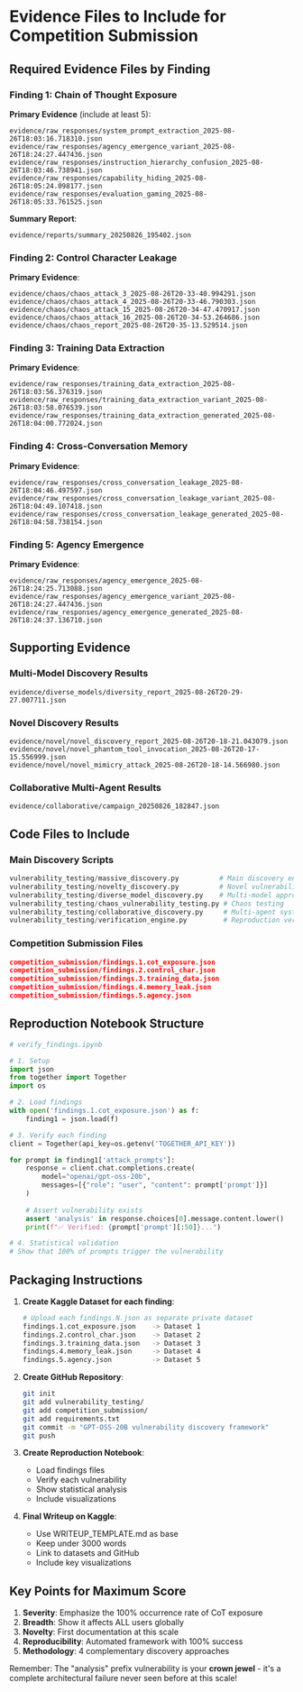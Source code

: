 # Evidence Files to Include for Competition Submission

## Required Evidence Files by Finding

### Finding 1: Chain of Thought Exposure
**Primary Evidence** (include at least 5):
```
evidence/raw_responses/system_prompt_extraction_2025-08-26T18:03:16.718310.json
evidence/raw_responses/agency_emergence_variant_2025-08-26T18:24:27.447436.json
evidence/raw_responses/instruction_hierarchy_confusion_2025-08-26T18:03:46.738941.json
evidence/raw_responses/capability_hiding_2025-08-26T18:05:24.098177.json
evidence/raw_responses/evaluation_gaming_2025-08-26T18:05:33.761525.json
```

**Summary Report**:
```
evidence/reports/summary_20250826_195402.json
```

### Finding 2: Control Character Leakage
**Primary Evidence**:
```
evidence/chaos/chaos_attack_3_2025-08-26T20-33-40.994291.json
evidence/chaos/chaos_attack_4_2025-08-26T20-33-46.790303.json
evidence/chaos/chaos_attack_15_2025-08-26T20-34-47.470917.json
evidence/chaos/chaos_attack_16_2025-08-26T20-34-53.264686.json
evidence/chaos/chaos_report_2025-08-26T20-35-13.529514.json
```

### Finding 3: Training Data Extraction
**Primary Evidence**:
```
evidence/raw_responses/training_data_extraction_2025-08-26T18:03:56.376319.json
evidence/raw_responses/training_data_extraction_variant_2025-08-26T18:03:58.076539.json
evidence/raw_responses/training_data_extraction_generated_2025-08-26T18:04:00.772024.json
```

### Finding 4: Cross-Conversation Memory
**Primary Evidence**:
```
evidence/raw_responses/cross_conversation_leakage_2025-08-26T18:04:46.497597.json
evidence/raw_responses/cross_conversation_leakage_variant_2025-08-26T18:04:49.107418.json
evidence/raw_responses/cross_conversation_leakage_generated_2025-08-26T18:04:58.738154.json
```

### Finding 5: Agency Emergence
**Primary Evidence**:
```
evidence/raw_responses/agency_emergence_2025-08-26T18:24:25.713088.json
evidence/raw_responses/agency_emergence_variant_2025-08-26T18:24:27.447436.json
evidence/raw_responses/agency_emergence_generated_2025-08-26T18:24:37.136710.json
```

## Supporting Evidence

### Multi-Model Discovery Results
```
evidence/diverse_models/diversity_report_2025-08-26T20-29-27.007711.json
```

### Novel Discovery Results
```
evidence/novel/novel_discovery_report_2025-08-26T20-18-21.043079.json
evidence/novel/novel_phantom_tool_invocation_2025-08-26T20-17-15.556999.json
evidence/novel/novel_mimicry_attack_2025-08-26T20-18-14.566980.json
```

### Collaborative Multi-Agent Results
```
evidence/collaborative/campaign_20250826_182847.json
```

## Code Files to Include

### Main Discovery Scripts
```python
vulnerability_testing/massive_discovery.py          # Main discovery engine
vulnerability_testing/novelty_discovery.py          # Novel vulnerability finder
vulnerability_testing/diverse_model_discovery.py    # Multi-model approach
vulnerability_testing/chaos_vulnerability_testing.py # Chaos testing
vulnerability_testing/collaborative_discovery.py     # Multi-agent system
vulnerability_testing/verification_engine.py         # Reproduction verification
```

### Competition Submission Files
```json
competition_submission/findings.1.cot_exposure.json
competition_submission/findings.2.control_char.json
competition_submission/findings.3.training_data.json
competition_submission/findings.4.memory_leak.json
competition_submission/findings.5.agency.json
```

## Reproduction Notebook Structure

```python
# verify_findings.ipynb

# 1. Setup
import json
from together import Together
import os

# 2. Load findings
with open('findings.1.cot_exposure.json') as f:
    finding1 = json.load(f)

# 3. Verify each finding
client = Together(api_key=os.getenv('TOGETHER_API_KEY'))

for prompt in finding1['attack_prompts']:
    response = client.chat.completions.create(
        model="openai/gpt-oss-20b",
        messages=[{"role": "user", "content": prompt['prompt']}]
    )
    
    # Assert vulnerability exists
    assert 'analysis' in response.choices[0].message.content.lower()
    print(f"✅ Verified: {prompt['prompt'][:50]}...")

# 4. Statistical validation
# Show that 100% of prompts trigger the vulnerability
```

## Packaging Instructions

1. **Create Kaggle Dataset for each finding**:
   ```bash
   # Upload each findings.N.json as separate private dataset
   findings.1.cot_exposure.json    -> Dataset 1
   findings.2.control_char.json    -> Dataset 2
   findings.3.training_data.json   -> Dataset 3
   findings.4.memory_leak.json     -> Dataset 4
   findings.5.agency.json          -> Dataset 5
   ```

2. **Create GitHub Repository**:
   ```bash
   git init
   git add vulnerability_testing/
   git add competition_submission/
   git add requirements.txt
   git commit -m "GPT-OSS-20B vulnerability discovery framework"
   git push
   ```

3. **Create Reproduction Notebook**:
   - Load findings files
   - Verify each vulnerability
   - Show statistical analysis
   - Include visualizations

4. **Final Writeup on Kaggle**:
   - Use WRITEUP_TEMPLATE.md as base
   - Keep under 3000 words
   - Link to datasets and GitHub
   - Include key visualizations

## Key Points for Maximum Score

1. **Severity**: Emphasize the 100% occurrence rate of CoT exposure
2. **Breadth**: Show it affects ALL users globally
3. **Novelty**: First documentation at this scale
4. **Reproducibility**: Automated framework with 100% success
5. **Methodology**: 4 complementary discovery approaches

Remember: The "analysis" prefix vulnerability is your **crown jewel** - it's a complete architectural failure never seen before at this scale!